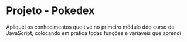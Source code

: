 <h1>Projeto - Pokedex</h1>

<p>Apliquei os conhecimentos que tive no primeiro módulo ddo curso de JavaScript, colocando em prática todas funções e variáveis que aprendi</p>
